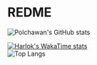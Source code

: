 # REDME
![Polchawan's GitHub stats](https://github-readme-stats.vercel.app/api?username=polchawan&show=reviews,discussions_started,discussions_answered,prs_merged,prs_merged_percentage)

[![Harlok's WakaTime stats](https://github-readme-stats.vercel.app/api/wakatime?username=polchawan)](https://github.com/anuraghazra/github-readme-stats)
<br>
![Top Langs](https://github-readme-stats.vercel.app/api/top-langs/?username=polchawan&hide_progress=true)
